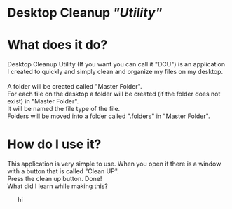 # Desktop Cleanup <i>"Utility"</i>

<h1>What does it do?</h1>
Desktop Cleanup Utility (If you want you can call it "DCU") is an application I created to quickly and simply clean and organize my files on my desktop.<br>
<br>
A folder will be created called "Master Folder".<br>
For each file on the desktop a folder will be created (if the folder does not exist) in "Master Folder".<br>
It will be named the file type of the file.<br>
Folders will be moved into a folder called ".folders" in "Master Folder".<br>
<h1>How do I use it?</h1>
This application is very simple to use. When you open it there is a window with a button that is called "Clean UP".<br>
Press the clean up button. Done!<br
<h1>What did I learn while making this?</h1> 
<ul>
hi
</ul>
